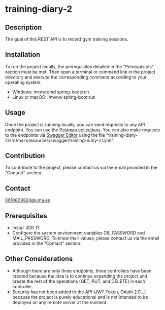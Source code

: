 # training-diary-2

## Description
The goal of this REST API is to record gym training sessions.

## Installation
To run the project locally, the prerequisites detailed in the "Prerequisites" section must be met. Then open a terminal or command line in the project directory and execute the corresponding command according to your operating system
- Windows: mvnw.cmd spring-boot:run
- Linux or macOS: ./mvnw spring-boot:run

## Usage
Once the project is running locally, you can send requests to any API endpoint. You can use the [Postman collections](https://1drv.ms/u/c/34367cf4eb5bef5e/EfwgzReUGi1BmE3_wEyZLWYB1aPBtKYOhJcJ4aJ-9gC1TQ?e=EARg8k). You can also make requests to the endpoints via [Swagger Editor](https://editor.swagger.io/) using the file "training-diary-2/src/main/resources/swagger/training-diary-v1.yml".  

## Contribution
To contribute to the project, please contact us via the email provided in the "Contact" section.  

## Contact
0610809824@uma.es

## Prerequisites
- Install JDK 17.
- Configure the system environment variables DB_PASSWORD and MAIL_PASSWORD. To know their values, please contact us via the email provided in the "Contact" section.

## Other Considerations
- Although there are only three endpoints, three controllers have been created because the idea is to continue expanding the project and create the rest of the operations (GET, PUT, and DELETE) in each controller.
- Security has not been added to the API (JWT Token, OAuth 2.0...) because the project is purely educational and is not intended to be deployed on any remote server at the moment.
